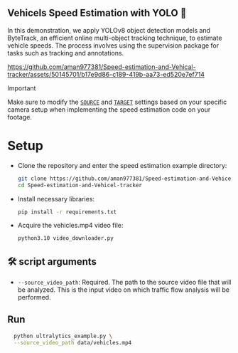 ## Vehicels Speed Estimation with YOLO 🚗

In this demonstration, we apply YOLOv8 object detection models and ByteTrack, an efficient online multi-object tracking technique, to estimate vehicle speeds. The process involves using the supervision package for tasks such as tracking and annotations.


https://github.com/aman977381/Speed-estimation-and-Vehical-tracker/assets/50145701/b17e9d86-c189-419b-aa73-ed520e7ef714



> [!IMPORTANT]
> Make sure to modify the [`SOURCE`](https://github.com/aman977381/Speed-estimation-and-Vehicel-tracker/blob/d2b496ec0efd23c314ab1c59054ff978fb02910a/app.py#L9)
> and [`TARGET`](https://github.com/aman977381/Speed-estimation-and-Vehicel-tracker/blob/d2b496ec0efd23c314ab1c59054ff978fb02910a/app.py#L13)
> settings based on your specific camera setup when implementing the speed estimation code on your footage.

# Setup

- Clone the repository and enter the speed estimation example directory:

  ```bash
  git clone https://github.com/aman977381/Speed-estimation-and-Vehicel-tracker.git
  cd Speed-estimation-and-Vehicel-tracker
  ```
- Install necessary libraries:
  ```bash
  pip install -r requirements.txt
  ```
- Acquire the vehicles.mp4 video file:
  ```bash
  python3.10 video_downloader.py
  ```

## 🛠️ script arguments
  - `--source_video_path`: Required. The path to the source video file that will be
  analyzed. This is the input video on which traffic flow analysis will be performed.
## Run
  ```bash
    python ultralytics_example.py \
    --source_video_path data/vehicles.mp4 
  ```
